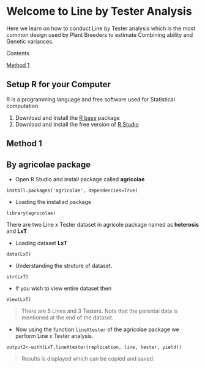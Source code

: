 # Welcome to Line by Tester Analysis 

  Here we learn on how to conduct Line by Tester analysis which is the most common design used by Plant Breeders to estimate Combining ability and Genetic variances. 


Contents

[Method 1](https://github.com/nandp1/Line-Tester-Analysis/blob/master/README.md#method-1)

##  Setup R for your Computer

R is a programming language and free software used for Statistical computation. 
1. Download and Install the [R base](https://cloud.r-project.org/) package
2. Download and Install the free version of [R Studio](https://rstudio.com/products/rstudio/download/) 



## Method 1 
## By agricolae package 

- Open R Studio and install package called **agricolae** 

```install.packages('agricolae', dependencies=True)                                                                                                                              ```   
                                     

- Loading the installed package 

```library(agricolae)```


There are two Line x Tester dataset in agricole package named as **heterosis** and **LxT**

- Loading dataset **LxT**

```data(LxT)                                                                                        ```


- Understanding the struture of dataset. 

```str(LxT)```

- If you wish to view entire dataset then

```View(LxT)```

> There are 5 Lines and 3 Testers. Note that the parental data is mentioned at the end of the dataset. 

- Now using the function `lineXtester` of the agricolae package we perform Line x Tester analysis. 

```output2<-with(LxT,lineXtester(replication, line, tester, yield))```

> Results is displayed which can be copied and saved. 









